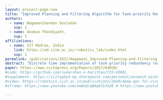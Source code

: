 ```yaml
---
layout: project-page-new
title: "Improved Planning and Filtering Algorithm for Task-priority Redundancy Resolution in Mobile Manipulation"
authors:
  - name: Nagamanikandan Govindan
    sup: 1
  - name: Asokan Thondiyath.
    sup: 1
affiliations:
  - name: IIT Madras, India
    link: https://ed.iitm.ac.in/~robotics_lab/index.html
    sup: 1
permalink: /publications/2017/Nagamani_Improved-Planning-and-Filtering-Algorithm-for-Task-priority-Redundancy-Resolution
abstract: "Discrete time implementation of task-priority redundancy resolution using closed loop inverse kinematics with fixed sampling time may lead to discretization chatter. The chattering effect is due to switching between different closed loop behaviours whenever the corresponding external event has occurred. This effect causes high frequency oscillation with finite frequency and amplitude in both joint space motion and operational space motion which is highly undesired. In this paper, we propose a planning and filtering algorithm to improve the robustness of task-priority redundancy resolution without having the effect of chattering, while combining multiple closed loop behaviours. We also show how the null space projection in task- priority control affects the operational space motion while switching between the behaviours. To demonstrate the effectiveness of the proposed algorithm, three different case studies are presented for a planar mobile manipulator with holonomic constraint. The results confirm that the proposed algorithm eliminates the chatter and moves the end effector on a smooth trajectory."
paper: https://www.scitepress.org/Papers/2017/64020/
#code: https://github.com/sudarshan-s-harithas/CCO-VOXEL 
#supplement: https://iiitaphyd-my.sharepoint.com/personal/avneesh_mishra_research_iiit_ac_in/Documents/Forms/All.aspx?RootFolder=%2Fpersonal%2Favneesh%5Fmishra%5Fresearch%5Fiiit%5Fac%5Fin%2FDocuments%2FRRC%2FOpposing%20View%20Loop%20Closure%2FE2CNN%2FPresented%20Material%2FReF%20Paper&FolderCTID=0x012000A1AB309DA2EB7542856220193D0C0808
#video: https://robotics.iiit.ac.in/publications/2020/deep-mpc-for-visual-servoing/video.mp4
#iframe: https://www.youtube.com/embed/qNAqAlb7m3E # https://www.youtube.com/embed/jhjskX4FQwA

---
```

